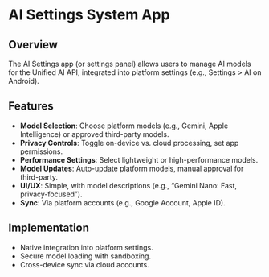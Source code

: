 
# AI Settings System App

## Overview
The AI Settings app (or settings panel) allows users to manage AI models for the Unified AI API, integrated into platform settings (e.g., Settings > AI on Android).

## Features
- **Model Selection**: Choose platform models (e.g., Gemini, Apple Intelligence) or approved third-party models.
- **Privacy Controls**: Toggle on-device vs. cloud processing, set app permissions.
- **Performance Settings**: Select lightweight or high-performance models.
- **Model Updates**: Auto-update platform models, manual approval for third-party.
- **UI/UX**: Simple, with model descriptions (e.g., “Gemini Nano: Fast, privacy-focused”).
- **Sync**: Via platform accounts (e.g., Google Account, Apple ID).


## Implementation
- Native integration into platform settings.
- Secure model loading with sandboxing.
- Cross-device sync via cloud accounts.